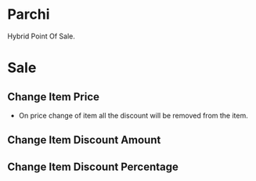 # Parchi

Hybrid Point Of Sale.

# Sale

## Change Item Price
- On price change of item all the discount will be removed from the item.



## Change Item Discount Amount 


## Change Item Discount Percentage
